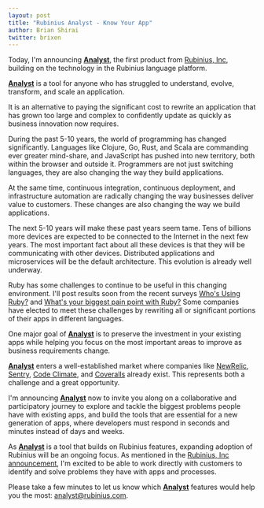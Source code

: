 ```yaml
---
layout: post
title: "Rubinius Analyst - Know Your App"
author: Brian Shirai
twitter: brixen
---
```


Today, I'm announcing **[Analyst](http://analyst.rubinius.com)**, the first product from [Rubinius, Inc](http://rubinius.com/2015/10/27/rubinius-inc-a-benefit-company/), building on the technology in the Rubinius language platform.

**[Analyst](http://analyst.rubinius.com)** is a tool for anyone who has struggled to understand, evolve, transform, and scale an application.

It is an alternative to paying the significant cost to rewrite an application that has grown too large and complex to confidently update as quickly as business innovation now requires.

During the past 5-10 years, the world of programming has changed significantly. Languages like Clojure, Go, Rust, and Scala are commanding ever greater mind-share, and JavaScript has pushed into new territory, both within the browser and outside it. Programmers are not just switching languages, they are also changing the way they build applications.

At the same time, continuous integration, continuous deployment, and infrastructure automation are radically changing the way businesses deliver value to customers. These changes are also changing the way we build applications.

The next 5-10 years will make these past years seem tame. Tens of billions more devices are expected to be connected to the Internet in the next few years. The most important fact about all these devices is that they will be communicating with other devices. Distributed applications and microservices will be the default architecture. This evolution is already well underway.

Ruby has some challenges to continue to be useful in this changing environment. I'll post results soon from the recent surveys [Who's Using Ruby?](http://rubinius.com/2015/08/31/who-is-using-ruby-for-what-and-why/) and [What's your biggest pain point with Ruby?](https://goo.gl/forms/FRzpoIVHFL) Some companies have elected to meet these challenges by rewriting all or significant portions of their apps in different languages.

One major goal of **[Analyst](http://analyst.rubinius.com)** is to preserve the investment in your existing apps while helping you focus on the most important areas to improve as business requirements change.

**[Analyst](http://analyst.rubinius.com)** enters a well-established market where companies like [NewRelic](http://newrelic.com), [Sentry](https://getsentry.com/welcome/), [Code Climate](https://codeclimate.com), and [Coveralls](https://coveralls.io) already exist. This represents both a challenge and a great opportunity.

I'm announcing **[Analyst](http://analyst.rubinius.com)** now to invite you along on a collaborative and participatory journey to explore and tackle the biggest problems people have with existing apps, and build the tools that are essential for a new generation of apps, where developers must respond in seconds and minutes instead of days and weeks.

As **[Analyst](http://analyst.rubinius.com)** is a tool that builds on Rubinius features, expanding adoption of Rubinius will be an ongoing focus. As mentioned in the [Rubinius, Inc announcement](http://rubinius.com/2015/10/27/rubinius-inc-a-benefit-company/), I'm excited to be able to work directly with customers to identify and solve problems they have with apps and processes.

Please take a few minutes to let us know which **[Analyst](http://analyst.rubinius.com)** features would help you the most: <analyst@rubinius.com>.
